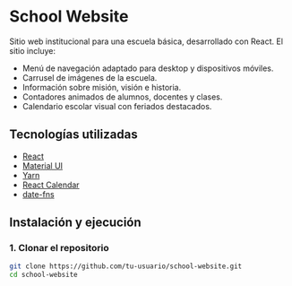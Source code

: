 # School Website

Sitio web institucional para una escuela básica, desarrollado con React. El sitio incluye:

- Menú de navegación adaptado para desktop y dispositivos móviles.
- Carrusel de imágenes de la escuela.
- Información sobre misión, visión e historia.
- Contadores animados de alumnos, docentes y clases.
- Calendario escolar visual con feriados destacados.

## Tecnologías utilizadas

- [React](https://reactjs.org/)
- [Material UI](https://mui.com/)
- [Yarn](https://yarnpkg.com/)
- [React Calendar](https://github.com/wojtekmaj/react-calendar)
- [date-fns](https://date-fns.org/)

## Instalación y ejecución

### 1. Clonar el repositorio

```bash
git clone https://github.com/tu-usuario/school-website.git
cd school-website

